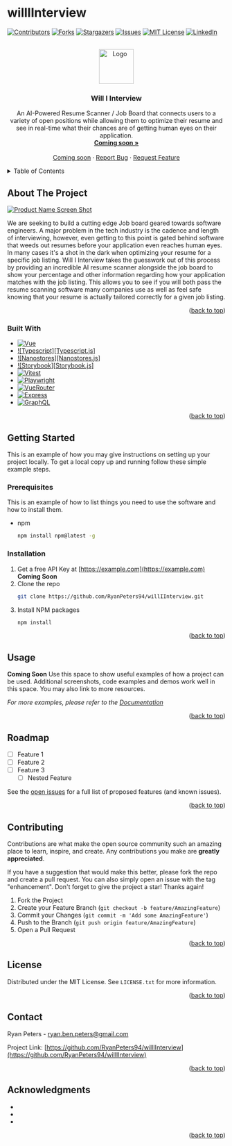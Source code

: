 # willIInterview

<a id="readme-top"></a>

<!-- PROJECT SHIELDS -->
<!--
*** I'm using markdown "reference style" links for readability.
*** Reference links are enclosed in brackets [ ] instead of parentheses ( ).
*** See the bottom of this document for the declaration of the reference variables
*** for contributors-url, forks-url, etc. This is an optional, concise syntax you may use.
*** https://www.markdownguide.org/basic-syntax/#reference-style-links
-->
[![Contributors][contributors-shield]][contributors-url]
[![Forks][forks-shield]][forks-url]
[![Stargazers][stars-shield]][stars-url]
[![Issues][issues-shield]][issues-url]
[![MIT License][license-shield]][license-url]
[![LinkedIn][linkedin-shield]][linkedin-url]



<!-- PROJECT LOGO -->
<br />
<div align="center">
  <a href="https://github.com/RyanPeters94/willIInterview">
    <img src="images/logo.png" alt="Logo" width="80" height="80">
  </a>

<h3 align="center">Will I Interview</h3>

  <p align="center">
    An AI-Powered Resume Scanner / Job Board that connects users to a variety of open positions while allowing them to optimize their resume and see in real-time what their chances are of getting human eyes on their application. 
    <br />
    <a href="https://github.com/RyanPeters94/willIInterview"><strong>Coming soon »</strong></a>
    <br />
    <br />
    <a href="https://github.com/RyanPeters94/willIInterview">Coming soon</a>
    ·
    <a href="https://github.com/RyanPeters94/willIInterview/issues/new?labels=bug&template=bug-report---.md">Report Bug</a>
    ·
    <a href="https://github.com/RyanPeters94/willIInterview/issues/new?labels=enhancement&template=feature-request---.md">Request Feature</a>
  </p>
</div>



<!-- TABLE OF CONTENTS -->
<details>
  <summary>Table of Contents</summary>
  <ol>
    <li>
      <a href="#about-the-project">About The Project</a>
      <ul>
        <li><a href="#built-with">Built With</a></li>
      </ul>
    </li>
    <li>
      <a href="#getting-started">Getting Started</a>
      <ul>
        <li><a href="#prerequisites">Prerequisites</a></li>
        <li><a href="#installation">Installation</a></li>
      </ul>
    </li>
    <li><a href="#usage">Usage</a></li>
    <li><a href="#roadmap">Roadmap</a></li>
    <li><a href="#contributing">Contributing</a></li>
    <li><a href="#license">License</a></li>
    <li><a href="#contact">Contact</a></li>
    <li><a href="#acknowledgments">Acknowledgments</a></li>
  </ol>
</details>



<!-- ABOUT THE PROJECT -->
## About The Project

[![Product Name Screen Shot][product-screenshot]](https://example.com)

<!-- Here's a blank template to get started: To avoid retyping too much info. Do a search and replace with your text editor for the following: `github_username`, `repo_name`, `twitter_handle`, `linkedin_username`, `email_client`, `email`, `project_title`, `project_description` -->

We are seeking to build a cutting edge Job board geared towards software engineers. A major problem in the tech industry is the cadence and length of interviewing, however, even getting to this point is gated behind software that weeds out resumes before your application even reaches human eyes. In many cases it's a shot in the dark when optimizing your resume for a specific job listing. Will I Interview takes the guesswork out of this process by providing an incredible AI resume scanner alongside the job board to show your percentage and other information regarding how your application matches with the job listing. This allows you to see if you will both pass the resume scanning software many companies use as well as feel safe knowing that your resume is actually tailored correctly for a given job listing. 

<p align="right">(<a href="#readme-top">back to top</a>)</p>



### Built With

<!-- * [![Next][Next.js]][Next-url]
* [![React][React.js]][React-url] -->
* [![Vue][Vue.js]][Vue-url]
* [![Typescript][Typescript.js]][Typescript-url]
* [![Nanostores][Nanostores.js]][Nanostores-url]
* [![Storybook][Storybook.js]][Storybook-url]
* [![Vitest][Vitest]][Vitest-url]
* [![Playwright][Playwright]][Playwright-url]
* [![VueRouter][VueRouter]][VueRouter-url]
* [![Express][Express.js]][Express-url]
* [![GraphQL][GraphQL]][GraphQL-url]


<p align="right">(<a href="#readme-top">back to top</a>)</p>



<!-- GETTING STARTED -->
## Getting Started

This is an example of how you may give instructions on setting up your project locally.
To get a local copy up and running follow these simple example steps.

### Prerequisites

This is an example of how to list things you need to use the software and how to install them.
* npm
  ```sh
  npm install npm@latest -g
  ```

### Installation

1. Get a free API Key at [https://example.com](https://example.com) **Coming Soon**
2. Clone the repo
   ```sh
   git clone https://github.com/RyanPeters94/willIInterview.git
   ```
3. Install NPM packages
   ```sh
   npm install
   ```
<!-- 4. Enter your API in `config.js`
   ```js
   const API_KEY = 'ENTER YOUR API';
   ``` -->

<p align="right">(<a href="#readme-top">back to top</a>)</p>



<!-- USAGE EXAMPLES -->
## Usage
**Coming Soon**
Use this space to show useful examples of how a project can be used. Additional screenshots, code examples and demos work well in this space. You may also link to more resources.

_For more examples, please refer to the [Documentation](https://example.com)_

<p align="right">(<a href="#readme-top">back to top</a>)</p>



<!-- ROADMAP -->
## Roadmap

- [ ] Feature 1
- [ ] Feature 2
- [ ] Feature 3
    - [ ] Nested Feature

See the [open issues](https://github.com/RyanPeters94/willIInterview/issues) for a full list of proposed features (and known issues).

<p align="right">(<a href="#readme-top">back to top</a>)</p>



<!-- CONTRIBUTING -->
## Contributing

Contributions are what make the open source community such an amazing place to learn, inspire, and create. Any contributions you make are **greatly appreciated**.

If you have a suggestion that would make this better, please fork the repo and create a pull request. You can also simply open an issue with the tag "enhancement".
Don't forget to give the project a star! Thanks again!

1. Fork the Project
2. Create your Feature Branch (`git checkout -b feature/AmazingFeature`)
3. Commit your Changes (`git commit -m 'Add some AmazingFeature'`)
4. Push to the Branch (`git push origin feature/AmazingFeature`)
5. Open a Pull Request

<p align="right">(<a href="#readme-top">back to top</a>)</p>



<!-- LICENSE -->
## License

Distributed under the MIT License. See `LICENSE.txt` for more information.

<p align="right">(<a href="#readme-top">back to top</a>)</p>



<!-- CONTACT -->
## Contact

Ryan Peters - ryan.ben.peters@gmail.com

Project Link: [https://github.com/RyanPeters94/willIInterview](https://github.com/RyanPeters94/willIInterview)

<p align="right">(<a href="#readme-top">back to top</a>)</p>



<!-- ACKNOWLEDGMENTS -->
## Acknowledgments

* []()
* []()
* []()

<p align="right">(<a href="#readme-top">back to top</a>)</p>



<!-- MARKDOWN LINKS & IMAGES -->
<!-- https://www.markdownguide.org/basic-syntax/#reference-style-links -->
[contributors-shield]: https://img.shields.io/github/contributors/RyanPeters94/willIInterview.svg?style=for-the-badge
[contributors-url]: https://github.com/RyanPeters94/willIInterview/graphs/contributors
[forks-shield]: https://img.shields.io/github/forks/RyanPeters94/willIInterview.svg?style=for-the-badge
[forks-url]: https://github.com/RyanPeters94/willIInterview/network/members
[stars-shield]: https://img.shields.io/github/stars/RyanPeters94/willIInterview.svg?style=for-the-badge
[stars-url]: https://github.com/RyanPeters94/willIInterview/stargazers
[issues-shield]: https://img.shields.io/github/issues/RyanPeters94/willIInterview.svg?style=for-the-badge
[issues-url]: https://github.com/RyanPeters94/willIInterview/issues
[license-shield]: https://img.shields.io/github/license/RyanPeters94/willIInterview.svg?style=for-the-badge
[license-url]: https://github.com/RyanPeters94/willIInterview/blob/master/LICENSE.txt
[linkedin-shield]: https://img.shields.io/badge/-LinkedIn-black.svg?style=for-the-badge&logo=linkedin&colorB=555
[linkedin-url]: https://www.linkedin.com/in/ryan-ben-peters/
[product-screenshot]: images/screenshot.png
[Vue.js]: https://img.shields.io/badge/Vue.js-35495E?style=for-the-badge&logo=vuedotjs&logoColor=4FC08D
[Vue-url]: https://vuejs.org/
[Typescript]: https://img.shields.io/badge/Typescript-blue
[Typescript-url]: https://www.typescriptlang.org/
[Nanostores]: https://img.shields.io/badge/Nanostores-black
[Nanostores-url]: https://evilmartians.com/opensource/nano-stores
[Storybook]: https://img.shields.io/badge/Storybook-red
[Storybook-url]: https://storybook.js.org/
[Vitest]: https://img.shields.io/badge/Vitest-yellow
[Vitest-url]: https://vitest.dev/
[Playwright]: https://img.shields.io/badge/Playwright-green
[Playwright-url]: https://playwright.dev/
[VueRouter]: https://img.shields.io/badge/Vue%20Router-Green
[VueRouter-url]: https://router.vuejs.org/
[Express.js]: https://img.shields.io/badge/Express.js-yellow
[Express-url]: https://expressjs.com/
[GraphQL]: https://img.shields.io/badge/GraphQL-pink
[GraphQL-url]: https://graphql.org/